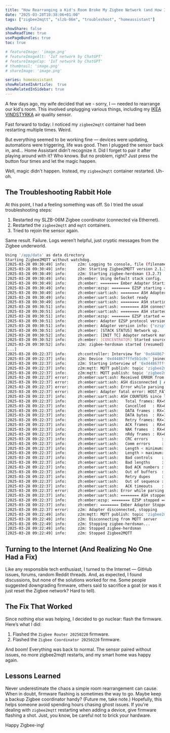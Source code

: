 ```yaml
---
title: "How Rearranging a Kid's Room Broke My Zigbee Network (and How I Fixed It)"
date: "2025-03-28T10:38:06+01:00"
tags: ["zigbee2mqtt", "slzb-06m", "troubleshoot", "homeassistant"]

showShare: false
showReadTime: true
usePageBundles: true
toc: true

# featureImage: 'image.png'
# featureImageAlt: 'IoT network by ChatGPT'
# featureImageCap: 'IoT network by ChatGPT'
# thumbnail: 'image.png'
# shareImage: 'image.png'

series: homeassistant
showRelatedInArticle:  true
showRelatedInSidebar: true
---
```


A few days ago, my wife decided that we - sorry, I — needed to rearrange our kid's room. This involved unplugging various things, including my [IKEA VINDSTYRKA](https://www.ikea.com/de/de/p/vindstyrka-luftqualitaetssensor-smart-00498231/) air quality sensor.

Fast forward to today: I noticed my `zigbee2mqtt` container had been restarting multiple times. Weird. 
<!--more-->
But everything seemed to be working fine — devices were updating, automations were triggering, life was good. Then I plugged the sensor back in, and... Home Assistant didn’t recognize it. Did I forget to pair it after playing around with it? Who knows. But no problem, right? Just press the button four times and let the magic happen.

Well, magic didn't happen. Instead, my `zigbee2mqtt` container restarted. Uh-oh.

## The Troubleshooting Rabbit Hole

At this point, I had a feeling something was off. So I tried the usual troubleshooting steps:

1. Restarted my SLZB-06M Zigbee coordinator (connected via Ethernet).
1. Restarted the `zigbee2mqtt` and `mqtt` containers.
1. Tried to rejoin the sensor again.

Same result. Failure. Logs weren’t helpful, just cryptic messages from the Zigbee underworld.

```bash
Using '/app/data' as data directory
Starting Zigbee2MQTT without watchdog.
[2025-03-28 09:30:49] info: 	z2m: Logging to console, file (filename: log.log)
[2025-03-28 09:30:49] info: 	z2m: Starting Zigbee2MQTT version 2.1.3 (commit #ba337bd329aeb4ca17735c0cf09b31293c8cff06)
[2025-03-28 09:30:49] info: 	z2m: Starting zigbee-herdsman (3.2.7)
[2025-03-28 09:30:49] info: 	zh:ember: Using default stack config.
[2025-03-28 09:30:49] info: 	zh:ember: ======== Ember Adapter Starting ========
[2025-03-28 09:30:49] info: 	zh:ember:ezsp: ======== EZSP starting ========
[2025-03-28 09:30:49] info: 	zh:ember:uart:ash: ======== ASH Adapter reset ========
[2025-03-28 09:30:49] info: 	zh:ember:uart:ash: Socket ready
[2025-03-28 09:30:49] info: 	zh:ember:uart:ash: ======== ASH starting ========
[2025-03-28 09:30:51] info: 	zh:ember:uart:ash: ======== ASH connected ========
[2025-03-28 09:30:51] info: 	zh:ember:uart:ash: ======== ASH started ========
[2025-03-28 09:30:51] info: 	zh:ember:ezsp: ======== EZSP started ========
[2025-03-28 09:30:51] info: 	zh:ember: Adapter EZSP protocol version (14) lower than Host. Switched.
[2025-03-28 09:30:51] info: 	zh:ember: Adapter version info: {"ezsp":14,"revision":"8.0.2 [GA]","build":397,"major":8,"minor":0,"patch":2,"special":0,"type":170}
[2025-03-28 09:30:51] info: 	zh:ember: [STACK STATUS] Network up.
[2025-03-28 09:30:52] info: 	zh:ember: [INIT TC] Adapter network matches config.
[2025-03-28 09:30:52] info: 	zh:ember: [CONCENTRATOR] Started source route discovery. 1246ms until next broadcast.
[2025-03-28 09:30:52] info: 	z2m: zigbee-herdsman started (resumed)
[...]
[2025-03-28 09:22:37] info: 	zh:controller: Interview for '0xd44867fffe5b1c0c' started
[2025-03-28 09:22:37] info: 	z2m: Device '0xd44867fffe5b1c0c' joined
[2025-03-28 09:22:37] info: 	z2m: Starting interview of '0xd44867fffe5b1c0c'
[2025-03-28 09:22:37] info: 	z2m:mqtt: MQTT publish: topic 'zigbee2mqtt/bridge/event', payload '{"data":{"friendly_name":"0xd44867fffe5b1c0c","ieee_address":"0xd44867fffe5b1c0c"},"type":"device_joined"}'
[2025-03-28 09:22:37] info: 	z2m:mqtt: MQTT publish: topic 'zigbee2mqtt/bridge/event', payload '{"data":{"friendly_name":"0xd44867fffe5b1c0c","ieee_address":"0xd44867fffe5b1c0c","status":"started"},"type":"device_interview"}'
[2025-03-28 09:22:37] error: 	zh:ember:uart:ash: Received ERROR from adapter, with code=ERROR_EXCEEDED_MAXIMUM_ACK_TIMEOUT_COUNT.
[2025-03-28 09:22:37] error: 	zh:ember:uart:ash: ASH disconnected | Adapter status: ASH_NCP_FATAL_ERROR
[2025-03-28 09:22:37] error: 	zh:ember:uart:ash: Error while parsing received frame, status=ASH_NCP_FATAL_ERROR.
[2025-03-28 09:22:37] error: 	zh:ember: Adapter fatal error: HOST_FATAL_ERROR
[2025-03-28 09:22:37] info: 	zh:ember:uart:ash: ASH COUNTERS since last clear:
[2025-03-28 09:22:37] info: 	zh:ember:uart:ash:   Total frames: RX=92, TX=134
[2025-03-28 09:22:37] info: 	zh:ember:uart:ash:   Cancelled   : RX=0, TX=0
[2025-03-28 09:22:37] info: 	zh:ember:uart:ash:   DATA frames : RX=72, TX=41
[2025-03-28 09:22:37] info: 	zh:ember:uart:ash:   DATA bytes  : RX=1284, TX=501
[2025-03-28 09:22:37] info: 	zh:ember:uart:ash:   Retry frames: RX=17, TX=0
[2025-03-28 09:22:37] info: 	zh:ember:uart:ash:   ACK frames  : RX=0, TX=91
[2025-03-28 09:22:37] info: 	zh:ember:uart:ash:   NAK frames  : RX=0, TX=0
[2025-03-28 09:22:37] info: 	zh:ember:uart:ash:   nRdy frames : RX=0, TX=0
[2025-03-28 09:22:37] info: 	zh:ember:uart:ash:   CRC errors      : RX=0
[2025-03-28 09:22:37] info: 	zh:ember:uart:ash:   Comm errors     : RX=0
[2025-03-28 09:22:37] info: 	zh:ember:uart:ash:   Length < minimum: RX=0
[2025-03-28 09:22:37] info: 	zh:ember:uart:ash:   Length > maximum: RX=0
[2025-03-28 09:22:37] info: 	zh:ember:uart:ash:   Bad controls    : RX=0
[2025-03-28 09:22:37] info: 	zh:ember:uart:ash:   Bad lengths     : RX=0
[2025-03-28 09:22:37] info: 	zh:ember:uart:ash:   Bad ACK numbers : RX=0
[2025-03-28 09:22:37] info: 	zh:ember:uart:ash:   Out of buffers  : RX=0
[2025-03-28 09:22:37] info: 	zh:ember:uart:ash:   Retry dupes     : RX=17
[2025-03-28 09:22:37] info: 	zh:ember:uart:ash:   Out of sequence : RX=0
[2025-03-28 09:22:37] info: 	zh:ember:uart:ash:   ACK timeouts    : RX=0
[2025-03-28 09:22:37] error: 	zh:ember:uart:ash: Error while parsing received frame, status=ASH_NCP_FATAL_ERROR.
[2025-03-28 09:22:37] info: 	zh:ember:uart:ash: ======== ASH stopped ========
[2025-03-28 09:22:37] info: 	zh:ember:ezsp: ======== EZSP stopped ========
[2025-03-28 09:22:37] info: 	zh:ember: ======== Ember Adapter Stopped ========
[2025-03-28 09:22:37] error: 	z2m: Adapter disconnected, stopping
[2025-03-28 09:22:49] info: 	z2m:mqtt: MQTT publish: topic 'zigbee2mqtt/bridge/state', payload '{"state":"offline"}'
[2025-03-28 09:22:49] info: 	z2m: Disconnecting from MQTT server
[2025-03-28 09:22:49] info: 	z2m: Stopping zigbee-herdsman...
[2025-03-28 09:22:49] info: 	z2m: Stopped zigbee-herdsman
[2025-03-28 09:22:49] info: 	z2m: Stopped Zigbee2MQTT
```

## Turning to the Internet (And Realizing No One Had a Fix)

Like any responsible tech enthusiast, I turned to the Internet — GitHub issues, forums, random Reddit threads. And, as expected, I found discussions, but none of the solutions worked for me. Some people suggested downgrading firmware, others said to sacrifice a goat (or was it just reset the Zigbee network? Hard to tell).

## The Fix That Worked

Since nothing else was helping, I decided to go nuclear: flash the firmware. Here’s what I did:
1. Flashed the `Zigbee Router 20250220` firmware.
1. Flashed the `Zigbee Coordinator 20250220` firmware.

And boom! Everything was back to normal. The sensor paired without issues, no more zigbee2mqtt restarts, and my smart home was happy again.

## Lessons Learned

Never underestimate the chaos a simple room rearrangement can cause.
When in doubt, firmware flashing is sometimes the way to go.
Maybe keep a backup Zigbee coordinator handy? (Future me, take note.)
Hopefully, this helps someone avoid spending hours chasing ghost issues. If you're dealing with `zigbee2mqtt` restarting when adding a device, give firmware flashing a shot. Just, you know, be careful not to brick your hardware.

Happy Zigbee-ing!
